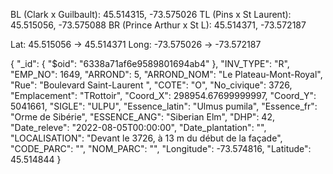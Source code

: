 BL (Clark x Guilbault): 45.514315, -73.575026
TL (Pins x St Laurent): 45.515056, -73.575088
BR (Prince Arthur x St L): 45.514371, -73.572187

Lat: 45.515056 -> 45.514371
Long: -73.575026 -> -73.572187

{
  "_id": {
    "$oid": "6338a71af6e9589801694ab4"
  },
  "INV_TYPE": "R",
  "EMP_NO": 1649,
  "ARROND": 5,
  "ARROND_NOM": "Le Plateau-Mont-Royal",
  "Rue": "Boulevard Saint-Laurent                                     ",
  "COTE": "O",
  "No_civique": 3726,
  "Emplacement": "TRottoir",
  "Coord_X": 298954.67699999997,
  "Coord_Y": 5041661,
  "SIGLE": "ULPU",
  "Essence_latin": "Ulmus pumila",
  "Essence_fr": "Orme de Sibérie",
  "ESSENCE_ANG": "Siberian Elm",
  "DHP": 42,
  "Date_releve": "2022-08-05T00:00:00",
  "Date_plantation": "",
  "LOCALISATION": "Devant le 3726, à 13 m du début de la façade",
  "CODE_PARC": "",
  "NOM_PARC": "",
  "Longitude": -73.574816,
  "Latitude": 45.514844
}